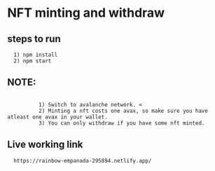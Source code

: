# NFT minting and withdraw 

## steps to run 

```
  1) npm install
  2) npm start
```

## NOTE:

```
  
          1) Switch to avalanche network. <
          2) Minting a nft costs one avax, so make sure you have atleast one avax in your wallet. 
          3) You can only withdraw if you have some nft minted.
```

## Live working link 

```
  https://rainbow-empanada-295894.netlify.app/
```
